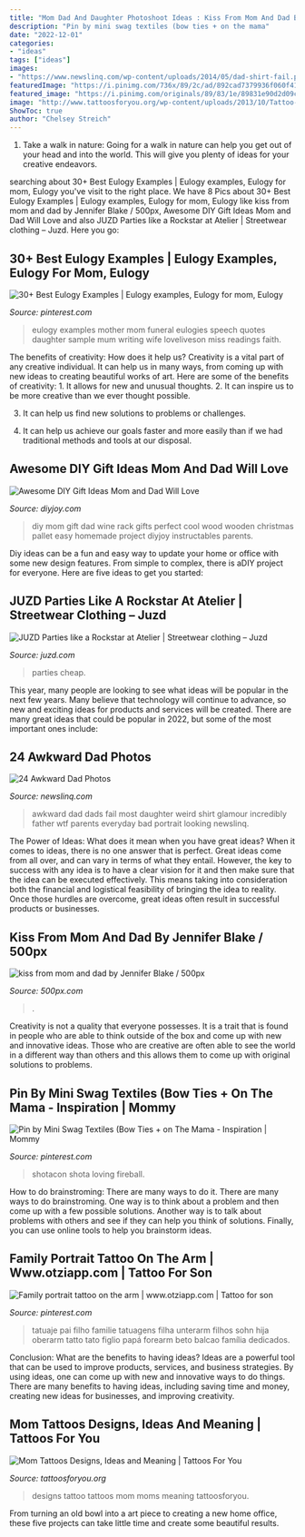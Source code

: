 ```yaml
---
title: "Mom Dad And Daughter Photoshoot Ideas : Kiss From Mom And Dad By Jennifer Blake / 500px"
description: "Pin by mini swag textiles (bow ties + on the mama"
date: "2022-12-01"
categories:
- "ideas"
tags: ["ideas"]
images:
- "https://www.newslinq.com/wp-content/uploads/2014/05/dad-shirt-fail.png"
featuredImage: "https://i.pinimg.com/736x/89/2c/ad/892cad7379936f060f419530ed47056d.jpg"
featured_image: "https://i.pinimg.com/originals/89/83/1e/89831e90d2d09c6b50faadd6a0c95bcd.jpg"
image: "http://www.tattoosforyou.org/wp-content/uploads/2013/10/Tattoo-Designs-For-Moms.jpg"
ShowToc: true
author: "Chelsey Streich"
---
```



1) Take a walk in nature: Going for a walk in nature can help you get out of your head and into the world. This will give you plenty of ideas for your creative endeavors.

	

		
searching about 30+ Best Eulogy Examples | Eulogy examples, Eulogy for mom, Eulogy you've visit to the right place. We have 8 Pics about 30+ Best Eulogy Examples | Eulogy examples, Eulogy for mom, Eulogy like kiss from mom and dad by Jennifer Blake / 500px, Awesome DIY Gift Ideas Mom and Dad Will Love and also JUZD Parties like a Rockstar at Atelier | Streetwear clothing – Juzd. Here you go:
		
    
## 30+ Best Eulogy Examples | Eulogy Examples, Eulogy For Mom, Eulogy

<img loading=lazy src="https://i.pinimg.com/736x/89/2c/ad/892cad7379936f060f419530ed47056d.jpg" onerror="this.onerror=null;this.src='https://tse2.mm.bing.net/th?id=OIP.gLsM32X3wMDKdpHeGwFTRwHaLG&amp;pid=15.1';" alt="30+ Best Eulogy Examples | Eulogy examples, Eulogy for mom, Eulogy">

_Source: pinterest.com_

>eulogy examples mother mom funeral eulogies speech quotes daughter sample mum writing wife loveliveson miss readings faith. 

	

The benefits of creativity: How does it help us?
Creativity is a vital part of any creative individual. It can help us in many ways, from coming up with new ideas to creating beautiful works of art. Here are some of the benefits of creativity: 1. It allows for new and unusual thoughts.
2. It can inspire us to be more creative than we ever thought possible.

3. It can help us find new solutions to problems or challenges.

4. It can help us achieve our goals faster and more easily than if we had traditional methods and tools at our disposal.

    
## Awesome DIY Gift Ideas Mom And Dad Will Love

<img loading=lazy src="http://diyjoy.com/wp-content/uploads/2015/11/DIY-Wine-Rack-Perfect-for-Mom-and-Dad.jpg" onerror="this.onerror=null;this.src='https://tse1.mm.bing.net/th?id=OIP.jpedzWjFnS3qa7X8h_98-gHaJ3&amp;pid=15.1';" alt="Awesome DIY Gift Ideas Mom and Dad Will Love">

_Source: diyjoy.com_

>diy mom gift dad wine rack gifts perfect cool wood wooden christmas pallet easy homemade project diyjoy instructables parents. 

	

Diy ideas can be a fun and easy way to update your home or office with some new design features. From simple to complex, there is aDIY project for everyone. Here are five ideas to get you started: 

    
## JUZD Parties Like A Rockstar At Atelier | Streetwear Clothing – Juzd

<img loading=lazy src="http://4.bp.blogspot.com/_O96JA2G5zFY/So9Cb5m3tGI/AAAAAAAAAtk/NOyw1mYp578/s400/DSC_0452.jpg" onerror="this.onerror=null;this.src='https://tse4.mm.bing.net/th?id=OIP.yMLUGA240s2SyPeXu8RohwAAAA&amp;pid=15.1';" alt="JUZD Parties like a Rockstar at Atelier | Streetwear clothing – Juzd">

_Source: juzd.com_

>parties cheap. 

	

This year, many people are looking to see what ideas will be popular in the next few years. Many believe that technology will continue to advance, so new and exciting ideas for products and services will be created. There are many great ideas that could be popular in 2022, but some of the most important ones include: 

    
## 24 Awkward Dad Photos

<img loading=lazy src="https://www.newslinq.com/wp-content/uploads/2014/05/dad-shirt-fail.png" onerror="this.onerror=null;this.src='https://tse2.mm.bing.net/th?id=OIP.tpUCI-zaKiZtEBJ_PpUpwAAAAA&amp;pid=15.1';" alt="24 Awkward Dad Photos">

_Source: newslinq.com_

>awkward dad dads fail most daughter weird shirt glamour incredibly father wtf parents everyday bad portrait looking newslinq. 

	

The Power of Ideas: What does it mean when you have great ideas?
When it comes to ideas, there is no one answer that is perfect. Great ideas come from all over, and can vary in terms of what they entail. However, the key to success with any idea is to have a clear vision for it and then make sure that the idea can be executed effectively. This means taking into consideration both the financial and logistical feasibility of bringing the idea to reality. Once those hurdles are overcome, great ideas often result in successful products or businesses.

    
## Kiss From Mom And Dad By Jennifer Blake / 500px

<img loading=lazy src="https://drscdn.500px.org/photo/3129372/m%3D900/v2?sig=ed2336c6ce7e375965d271f00a780a4b2e414a269ef46bfaa7f0e30a305e9d84" onerror="this.onerror=null;this.src='https://tse1.mm.bing.net/th?id=OIP.MN2rIpBQt7KaNRpXvZLCVgHaE9&amp;pid=15.1';" alt="kiss from mom and dad by Jennifer Blake / 500px">

_Source: 500px.com_

>. 

	

Creativity is not a quality that everyone possesses. It is a trait that is found in people who are able to think outside of the box and come up with new and innovative ideas. Those who are creative are often able to see the world in a different way than others and this allows them to come up with original solutions to problems.

    
## Pin By Mini Swag Textiles (Bow Ties + On The Mama - Inspiration | Mommy

<img loading=lazy src="https://i.pinimg.com/originals/89/83/1e/89831e90d2d09c6b50faadd6a0c95bcd.jpg" onerror="this.onerror=null;this.src='https://tse1.mm.bing.net/th?id=OIP.1KERmT0fU0J55YklJ1wRewHaLZ&amp;pid=15.1';" alt="Pin by Mini Swag Textiles (Bow Ties + on The Mama - Inspiration | Mommy">

_Source: pinterest.com_

>shotacon shota loving fireball. 

	

How to do brainstroming: There are many ways to do it.
There are many ways to do brainstroming. One way is to think about a problem and then come up with a few possible solutions. Another way is to talk about problems with others and see if they can help you think of solutions. Finally, you can use online tools to help you brainstorm ideas.

    
## Family Portrait Tattoo On The Arm | Www.otziapp.com | Tattoo For Son

<img loading=lazy src="https://i.pinimg.com/736x/16/d2/b2/16d2b2911e04e7385f1a8c063fb51a6b.jpg" onerror="this.onerror=null;this.src='https://tse1.mm.bing.net/th?id=OIP.SKVtO9db9-9_blyP12Sj6AHaOg&amp;pid=15.1';" alt="Family portrait tattoo on the arm | www.otziapp.com | Tattoo for son">

_Source: pinterest.com_

>tatuaje pai filho familie tatuagens filha unterarm filhos sohn hija oberarm tatto tato figlio papá forearm beto balcao família dedicados. 

	

Conclusion: What are the benefits to having ideas?
Ideas are a powerful tool that can be used to improve products, services, and business strategies. By using ideas, one can come up with new and innovative ways to do things. There are many benefits to having ideas, including saving time and money, creating new ideas for businesses, and improving creativity.

    
## Mom Tattoos Designs, Ideas And Meaning | Tattoos For You

<img loading=lazy src="http://www.tattoosforyou.org/wp-content/uploads/2013/10/Tattoo-Designs-For-Moms.jpg" onerror="this.onerror=null;this.src='https://tse1.mm.bing.net/th?id=OIP.Rn0NlMQ2VRC65JTvI0UebwHaLG&amp;pid=15.1';" alt="Mom Tattoos Designs, Ideas and Meaning | Tattoos For You">

_Source: tattoosforyou.org_

>designs tattoo tattoos mom moms meaning tattoosforyou. 

	

From turning an old bowl into a art piece to creating a new home office, these five projects can take little time and create some beautiful results.

